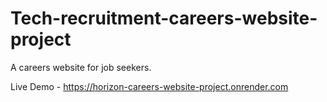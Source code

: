 # Tech-recruitment-careers-website-project
A careers website for job seekers.

Live Demo - https://horizon-careers-website-project.onrender.com
